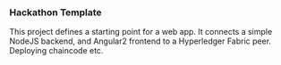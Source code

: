 ### Hackathon Template
This project defines a starting point for a web app. It connects a simple NodeJS backend, and Angular2 frontend to a Hyperledger Fabric peer. Deploying chaincode etc.
